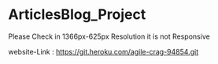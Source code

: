 # ArticlesBlog_Project


Please Check in 1366px-625px Resolution it is not Responsive

website-Link : https://git.heroku.com/agile-crag-94854.git
